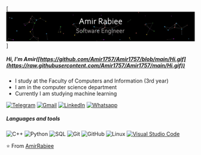 [![Header](https://raw.githubusercontent.com/Amir1757/Amir1757/main/Name.gif)]

##### Hi, I'm Amir([https://github.com/Amir1757/Amir1757/blob/main/Hi.gif](https://raw.githubusercontent.com/Amir1757/Amir1757/main/Hi.gif))

- I study at the Faculty of Computers and Information (3rd year)
- I am in the computer science department
- Currently I am studying machine learning

[![Telegram](https://img.shields.io/badge/-TELEGRAM-2CA5E0?style=for-the-badge&logo=telegram&logoColor=white)](https://t.me/amirrabiee100200)
[![Gmail](https://img.shields.io/badge/-GMAIL-D14836?style=for-the-badge&logo=gmail&logoColor=white)](mailto:amir.rabiea2015@gmail.com)
[![LinkedIn](https://img.shields.io/badge/-LINKEDIN-0077B5?style=for-the-badge&logo=linkedin&logoColor=white)](https://www.linkedin.com/in/amir-rabiea-a738b7204/)
[![Whatsapp](https://img.shields.io/badge/whatsapp-%2325D366.svg?style=plastic&logo=whatsapp&logoColor=white)](https://wa.me/0201091064017)
##### Languages and tools

![C++](https://img.shields.io/badge/-C++-000000?style=flat&logo=c%2B%2B)
![Python](https://img.shields.io/badge/-Python-000000?style=flat&logo=python)
![SQL](https://img.shields.io/badge/-SQL-000000?style=flat&logo=postgresql)
![Git](https://img.shields.io/badge/-Git-222222?style=flat&logo=git&logoColor=F05032)
![GitHub](https://img.shields.io/badge/-GitHub-222222?style=flat&logo=github&logoColor=181717)
![Linux](https://img.shields.io/badge/-Linux-222222?style=flat&logo=linux&logoColor=FCC624)
[![Visual Studio Code](https://img.shields.io/badge/-VSCode-444444?style=flat&logo=visual-studio-code&logoColor=007ACC)](https://github.com/microsoft/vscode)

⭐️ From [AmirRabiee](https://github.com/Amir1757)
